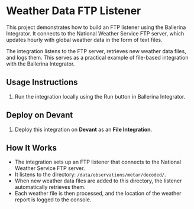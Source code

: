 # Weather Data FTP Listener

This project demonstrates how to build an FTP listener using the Ballerina Integrator. It connects to the National Weather Service FTP server, which updates hourly with global weather data in the form of text files.

The integration listens to the FTP server, retrieves new weather data files, and logs them. This serves as a practical example of file-based integration with the Ballerina Integrator.

## Usage Instructions

1. Run the integration locally using the Run button in Ballerina Integrator.

## Deploy on Devant

1. Deploy this integration on **Devant** as an **File Integration**.

## How It Works

- The integration sets up an FTP listener that connects to the National Weather Service FTP server.
- It listens to the directory: `/data/observations/metar/decoded/`.
- When new weather data files are added to this directory, the listener automatically retrieves them.
- Each weather file is then processed, and the location of the weather report is logged to the console.
